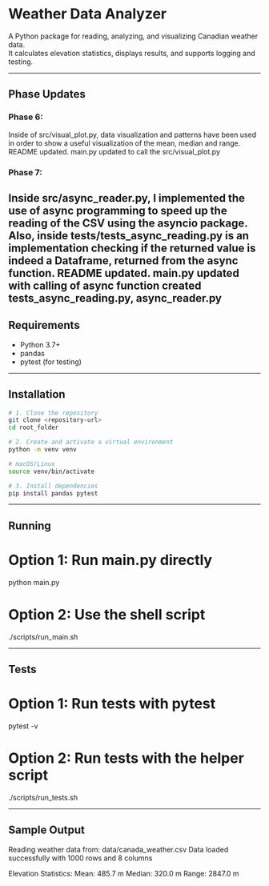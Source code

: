 # Weather Data Analyzer

A Python package for reading, analyzing, and visualizing Canadian weather data.  
It calculates elevation statistics, displays results, and supports logging and testing.

---

## Phase Updates

### Phase 6:
Inside of src/visual_plot.py, data visualization and patterns have been used in order to show a useful visualization of the mean, median and range.
README updated.
main.py updated to call the src/visual_plot.py


### Phase 7:
Inside src/async_reader.py, I implemented the use of async programming to speed up the reading of the CSV using the asyncio package.
Also, inside tests/tests_async_reading.py is an implementation checking if the returned value is indeed a Dataframe, returned from the
async function.
README updated.
main.py updated with calling of async function
created tests_async_reading.py, async_reader.py 
--- 

## Requirements

- Python 3.7+
- pandas  
- pytest (for testing)

---

## Installation 

```bash
# 1. Clone the repository
git clone <repository-url>
cd root_folder

# 2. Create and activate a virtual environment
python -m venv venv

# macOS/Linux
source venv/bin/activate

# 3. Install dependencies
pip install pandas pytest
```
---

## Running

# Option 1: Run main.py directly
python main.py

# Option 2: Use the shell script
./scripts/run_main.sh

---


## Tests
# Option 1: Run tests with pytest
pytest -v

# Option 2: Run tests with the helper script
./scripts/run_tests.sh

---

## Sample Output
Reading weather data from: data/canada_weather.csv
Data loaded successfully with 1000 rows and 8 columns

Elevation Statistics:
Mean: 485.7 m
Median: 320.0 m
Range: 2847.0 m
